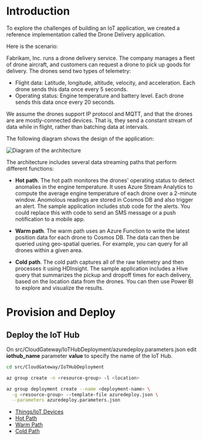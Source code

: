 # Introduction 

To explore the challenges of building an IoT application, we created a reference implementation called the Drone Delivery application. 

Here is the scenario:

Fabrikam, Inc. runs a drone delivery service. The company manages a fleet of drone aircraft, and customers can request a drone to pick up goods for delivery. The drones send two types of telemetry:

- Flight data: Latitude, longitude, altitude, velocity, and acceleration. Each drone sends this data once every 5 seconds.
- Operating status: Engine temperature and battery level. Each drone sends this data once every 20 seconds.

We assume the drones support IP protocol and MQTT, and that the drones are are mostly-connected devices. That is, they send a constant stream of data while in flight, rather than batching data at intervals.

The following diagram shows the design of the application:

![Diagram of the architecture](./architecture.png)

The architecture includes several data streaming paths that perform different functions:

- **Hot path**. The hot path monitores the drones' operating status to detect anomalies in the engine temperature. It uses Azure Stream Analytics to compute the average engine temperature of each drone over a 2-minute window. Anomolous readings are stored in Cosmos DB and also trigger an alert. The sample application includes stub code for the alerts. You could replace this with code to send an SMS message or a push notification to a mobile app.

- **Warm path**. The warm path uses an Azure Function to write the latest position data for each drone to Cosmos DB. The data can then be queried using geo-spatial queries. For example, you can query for all drones within a given area.

- **Cold path**. The cold path captures all of the raw telemetry and then processes it using HDInsight. The sample application includes a Hive query that summarizes the pickup and dropoff times for each delivery, based on the location data from the drones. You can then use Power BI to explore and visualize the results.

# Provision and Deploy

## Deploy the IoT Hub

On src/CloudGateway/IoTHubDeployment/azuredeploy.parameters.json edit **iothub_name** parameter **value** to specify the name of the IoT Hub.

```bash
cd src/CloudGateway/IoTHubDeployment

az group create -n <resource-group> -l <location>

az group deployment create --name <deployment-name> \
  -g <resource-group> --template-file azuredeploy.json \
  --parameters azuredeploy.parameters.json
```

- [Things/IoT Devices](src/Things/IoTDevices/readme.md)
- [Hot Path](src/HotPath/readme.md)
- [Warm Path](src/WarmPath/readme.md)
- [Cold Path](src/ColdPath/readme.md)
